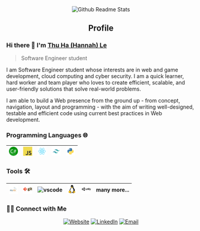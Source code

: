 <p align="center">
 <img width="60px" src="https://res.cloudinary.com/anuraghazra/image/upload/v1594908242/logo_ccswme.svg" align="center" alt="Github Readme Stats" />
 <h2 align="center">Profile</h2>
</p>

### Hi there 👋 I'm [Thu Ha (Hannah) Le](https://thuhale2210.github.io)
> Software Engineer student

<div>
<p>
I am Software Engineer student whose interests are in web and game development, cloud computing and cyber security. I am a quick learner, hard worker and team player who loves to create efficient, scalable, and user-friendly solutions that solve real-world problems.
  
I am able to build a Web presence from the ground up - from concept, navigation, layout and programming - with the aim of writing well-designed, testable and efficient code using current best practices in Web development.
</p>
</div>

### Programming Languages 🌐

| <img src="https://raw.githubusercontent.com/github/explore/80688e429a7d4ef2fca1e82350fe8e3517d3494d/topics/csharp/csharp.png" alt="csharp" width="24"> | <img src="https://raw.githubusercontent.com/github/explore/80688e429a7d4ef2fca1e82350fe8e3517d3494d/topics/javascript/javascript.png" alt="javascript" width="24"> |  <img src="https://raw.githubusercontent.com/github/explore/80688e429a7d4ef2fca1e82350fe8e3517d3494d/topics/react/react.png" alt="react" width="24"> | <img src="https://raw.githubusercontent.com/github/explore/80688e429a7d4ef2fca1e82350fe8e3517d3494d/topics/tailwind/tailwind.png" alt="tailwind" width="24"> | <img src="https://raw.githubusercontent.com/github/explore/80688e429a7d4ef2fca1e82350fe8e3517d3494d/topics/python/python.png" alt="python" width="24">
|---|---|---|---|---|
 
### Tools 🛠️

| <img src="https://raw.githubusercontent.com/github/explore/80688e429a7d4ef2fca1e82350fe8e3517d3494d/topics/mysql/mysql.png" alt="mysql" width="24"> | <img src="https://raw.githubusercontent.com/github/explore/80688e429a7d4ef2fca1e82350fe8e3517d3494d/topics/git/git.png" alt="Git" width="24"> | <img src="https://upload.wikimedia.org/wikipedia/commons/thumb/2/2d/Visual_Studio_Code_1.18_icon.svg/1200px-Visual_Studio_Code_1.18_icon.svg.png" alt="vscode" width="24"> | <img src="https://raw.githubusercontent.com/github/explore/80688e429a7d4ef2fca1e82350fe8e3517d3494d/topics/linux/linux.png" alt="Linux" width="24"> | <img src="https://raw.githubusercontent.com/github/explore/80688e429a7d4ef2fca1e82350fe8e3517d3494d/topics/unity/unity.png" alt="Unity" width="24"> |  many more...
|---|---|---|---|---|---|

<!--
### Github Stats

[![Hannah Le GitHub Stats](https://github-readme-stats.vercel.app/api?username=thuhale2210&show_icons=true&count_private=true)](https://github.com/thuhale2210)

### Github Repos

[![ReadMe Card](https://github-readme-stats.vercel.app/api/pin/?username=anandmainali&repo=PackageTemplate&show_owner=true)](https://github.com/anandmainali/PackageTemplate)
[![ReadMe Card](https://github-readme-stats.vercel.app/api/pin/?username=anandmainali&repo=Foods-Ecommerce&show_owner=true)](https://github.com/anandmainali/Foods-Ecommerce)
-->

<h3> 🤝🏻 Connect with Me </h3>

<p align="center">
<a href="https://www.thuhale2210.github.io" target="_blank"><img alt="Website" src="https://img.shields.io/badge/Website-www.thuhale2210.github.io-blue?style=flat&logo=google-chrome"></a>
<a href="https://www.linkedin.com/in/thuhale2210/" target="_blank"><img alt="LinkedIn" src="https://img.shields.io/badge/LinkedIn-@thuhale2210-blue?style=flat&logo=linkedin"></a>
<a href="mailto:thuhale2210@gmail.com"><img alt="Email" src="https://img.shields.io/badge/Email-thuhale2210@gmail.com-blue?style=flat&logo=gmail"></a>
</p>
